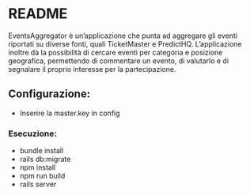 # README

EventsAggregator è un’applicazione che punta ad aggregare gli eventi riportati su diverse fonti, quali TicketMaster e PredictHQ. L’applicazione inoltre dà la possibilità di cercare eventi per categoria e posizione geografica, permettendo di commentare un evento, di valutarlo e di segnalare il proprio interesse per la partecipazione.

## Configurazione:

* Inserire la master.key in config

### Esecuzione:

* bundle install
* rails db:migrate 
* npm install
* npm run build
* rails server
